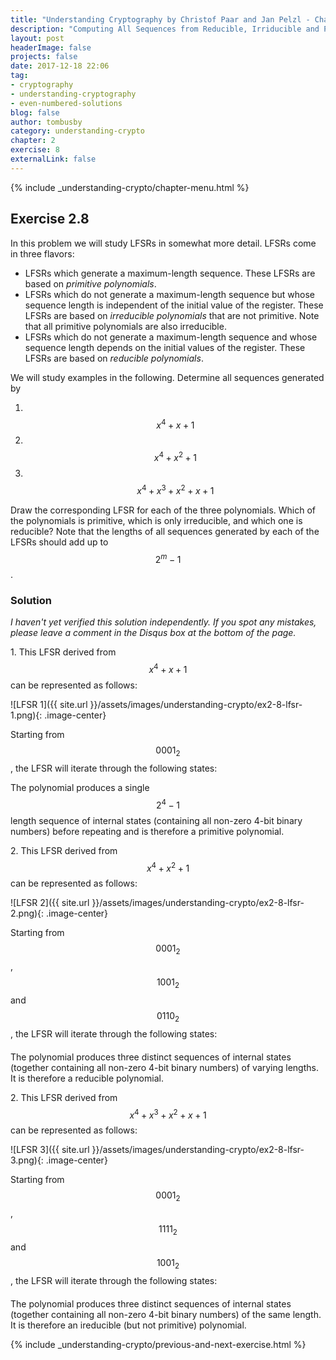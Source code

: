 ```yaml
---
title: "Understanding Cryptography by Christof Paar and Jan Pelzl - Chapter 2 Solutions - Ex2.8"
description: "Computing All Sequences from Reducible, Irriducible and Primitive Polynomial LFSRs"
layout: post
headerImage: false
projects: false
date: 2017-12-18 22:06
tag:
- cryptography
- understanding-cryptography
- even-numbered-solutions
blog: false
author: tombusby
category: understanding-crypto
chapter: 2
exercise: 8
externalLink: false
---
```


{% include _understanding-crypto/chapter-menu.html %}

## Exercise 2.8

In this problem we will study LFSRs in somewhat more detail. LFSRs come in three flavors:

 * LFSRs which generate a maximum-length sequence. These LFSRs are based on *primitive polynomials*.
 * LFSRs which do not generate a maximum-length sequence but whose sequence length is independent of the initial value of the register. These LFSRs are based on *irreducible polynomials* that are not primitive. Note that all primitive polynomials are also irreducible.
 * LFSRs which do not generate a maximum-length sequence and whose sequence length depends on the initial values of the register. These LFSRs are based on *reducible polynomials*.

We will study examples in the following. Determine all sequences generated by

1. &nbsp; $$ x^4 + x + 1 $$
2. &nbsp; $$ x^4 + x^2 + 1 $$
3. &nbsp; $$ x^4 + x^3 + x^2 + x + 1 $$

Draw the corresponding LFSR for each of the three polynomials. Which of the polynomials is primitive, which is only irreducible, and which one is reducible? Note that the lengths of all sequences generated by each of the LFSRs should add up to $$ 2^m − 1 $$.

### Solution

*I haven't yet verified this solution independently. If you spot any mistakes, please leave a comment in the Disqus box at the bottom of the page.*

1\. This LFSR derived from $$ x^4 + x + 1 $$ can be represented as follows:

![LFSR 1]({{ site.url }}/assets/images/understanding-crypto/ex2-8-lfsr-1.png){: .image-center}

Starting from $$ 0001_2 $$, the LFSR will iterate through the following states:

<div style="text-align: center;">
<script type="math/tex">
\begin{array}{c|c c c c|c}
& s_3 & s_2 & s_1 & s_0 & \text{Output} \\ \hline
1 & 0 & 0 & 0 & 1 & 1 \\
2 & 1 & 0 & 0 & 0 & 0 \\
3 & 0 & 1 & 0 & 0 & 0 \\
4 & 0 & 0 & 1 & 0 & 0 \\
5 & 1 & 0 & 0 & 1 & 1 \\
6 & 1 & 1 & 0 & 0 & 0 \\
7 & 0 & 1 & 1 & 0 & 0 \\
8 & 1 & 0 & 1 & 1 & 1 \\
9 & 0 & 1 & 0 & 1 & 1 \\
10 & 1 & 0 & 1 & 0 & 0 \\
11 & 1 & 1 & 0 & 1 & 1 \\
12 & 1 & 1 & 1 & 0 & 0 \\
13 & 1 & 1 & 1 & 1 & 1 \\
14 & 0 & 1 & 1 & 1 & 1 \\
15 & 0 & 0 & 1 & 1 & 1 \\ \hline
& 0 & 0 & 0 & 1 & 1
\end{array}
</script>
</div>

The polynomial produces a single $$ 2^4 - 1 $$ length sequence of internal states (containing all non-zero 4-bit binary numbers) before repeating and is therefore a primitive polynomial.

2\. This LFSR derived from $$ x^4 + x^2 + 1 $$ can be represented as follows:

![LFSR 2]({{ site.url }}/assets/images/understanding-crypto/ex2-8-lfsr-2.png){: .image-center}

Starting from $$ 0001_2 $$, $$ 1001_2 $$ and $$ 0110_2 $$, the LFSR will iterate through the following states:

<div style="text-align: center; margin-bottom: 20px">
<script type="math/tex">
\begin{array}{c|c c c c|c}
& s_3 & s_2 & s_1 & s_0 & \text{Output} \\ \hline
1 & 0 & 0 & 0 & 1 & 1 \\
2 & 1 & 0 & 0 & 0 & 0 \\
3 & 0 & 1 & 0 & 0 & 0 \\
4 & 1 & 0 & 1 & 0 & 0 \\
5 & 0 & 1 & 0 & 1 & 1 \\
6 & 0 & 0 & 1 & 0 & 0 \\ \hline
& 0 & 0 & 0 & 1 & 1
\end{array}
</script>
</div>

<div style="text-align: center; margin-bottom: 20px">
<script type="math/tex">
\begin{array}{c|c c c c|c}
& s_3 & s_2 & s_1 & s_0 & \text{Output} \\ \hline
1 & 1 & 0 & 0 & 1 & 1 \\
2 & 1 & 1 & 0 & 0 & 0 \\
3 & 1 & 1 & 1 & 0 & 0 \\
4 & 1 & 1 & 1 & 1 & 1 \\
5 & 0 & 1 & 1 & 1 & 1 \\
6 & 0 & 0 & 1 & 1 & 1 \\ \hline
& 1 & 0 & 0 & 1 & 1
\end{array}
</script>
</div>

<div style="text-align: center;">
<script type="math/tex">
\begin{array}{c|c c c c|c}
& s_3 & s_2 & s_1 & s_0 & \text{Output} \\ \hline
1 & 0 & 1 & 1 & 0 & 0 \\
2 & 1 & 0 & 1 & 1 & 1 \\
3 & 1 & 1 & 0 & 1 & 1 \\ \hline
& 0 & 1 & 1 & 0 & 0
\end{array}
</script>
</div>

The polynomial produces three distinct sequences of internal states (together containing all non-zero 4-bit binary numbers) of varying lengths. It is therefore a reducible polynomial.

2\. This LFSR derived from $$ x^4 + x^3 + x^2 + x + 1 $$ can be represented as follows:

![LFSR 3]({{ site.url }}/assets/images/understanding-crypto/ex2-8-lfsr-3.png){: .image-center}

Starting from $$ 0001_2 $$, $$ 1111_2 $$ and $$ 1001_2 $$, the LFSR will iterate through the following states:

<div style="text-align: center; margin-bottom: 20px">
<script type="math/tex">
\begin{array}{c|c c c c|c}
& s_3 & s_2 & s_1 & s_0 & \text{Output} \\ \hline
1 & 0 & 0 & 0 & 1 & 1 \\
2 & 1 & 0 & 0 & 0 & 0 \\
3 & 1 & 1 & 0 & 0 & 0 \\
4 & 0 & 1 & 1 & 0 & 0 \\
5 & 0 & 0 & 1 & 1 & 1 \\\hline
& 0 & 0 & 0 & 1 & 1
\end{array}
</script>
</div>

<div style="text-align: center; margin-bottom: 20px">
<script type="math/tex">
\begin{array}{c|c c c c|c}
& s_3 & s_2 & s_1 & s_0 & \text{Output} \\ \hline
1 & 1 & 1 & 1 & 1 & 1 \\
2 & 0 & 1 & 1 & 1 & 1 \\
3 & 1 & 0 & 1 & 1 & 1 \\
4 & 1 & 1 & 0 & 1 & 1 \\
5 & 1 & 1 & 1 & 0 & 0 \\\hline
& 1 & 1 & 1 & 1 & 1
\end{array}
</script>
</div>

<div style="text-align: center; margin-bottom: 20px">
<script type="math/tex">
\begin{array}{c|c c c c|c}
& s_3 & s_2 & s_1 & s_0 & \text{Output} \\ \hline
1 & 1 & 0 & 0 & 1 & 1 \\
2 & 0 & 1 & 0 & 0 & 0 \\
3 & 1 & 0 & 1 & 0 & 0 \\
4 & 0 & 1 & 0 & 1 & 1 \\
5 & 0 & 0 & 1 & 0 & 0 \\\hline
& 1 & 0 & 0 & 1 & 1
\end{array}
</script>
</div>

The polynomial produces three distinct sequences of internal states (together containing all non-zero 4-bit binary numbers) of the same length. It is therefore an ireducible (but not primitive) polynomial.

{% include _understanding-crypto/previous-and-next-exercise.html %}
